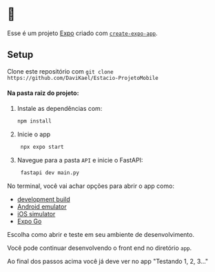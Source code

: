 # 👋

Esse é um projeto [Expo](https://expo.dev) criado com [`create-expo-app`](https://www.npmjs.com/package/create-expo-app).

## Setup

Clone este repositório com ```git clone https://github.com/DaviKael/Estacio-ProjetoMobile```

#### Na pasta raiz do projeto:

1. Instale as dependências com:

   ```bash
   npm install
   ```

2. Inicie o app

   ```bash
    npx expo start
   ```
3. Navegue para a pasta `API` e inicie o FastAPI:
   ```bash
    fastapi dev main.py
   ```

No terminal, você vai achar opções para abrir o app como:

- [development build](https://docs.expo.dev/develop/development-builds/introduction/)
- [Android emulator](https://docs.expo.dev/workflow/android-studio-emulator/)
- [iOS simulator](https://docs.expo.dev/workflow/ios-simulator/)
- [Expo Go](https://expo.dev/go)

Escolha como abrir e teste em seu ambiente de desenvolvimento.

Você pode continuar desenvolvendo o front end no diretório `app`.

Ao final dos passos acima você já deve ver no app "Testando 1, 2, 3..."